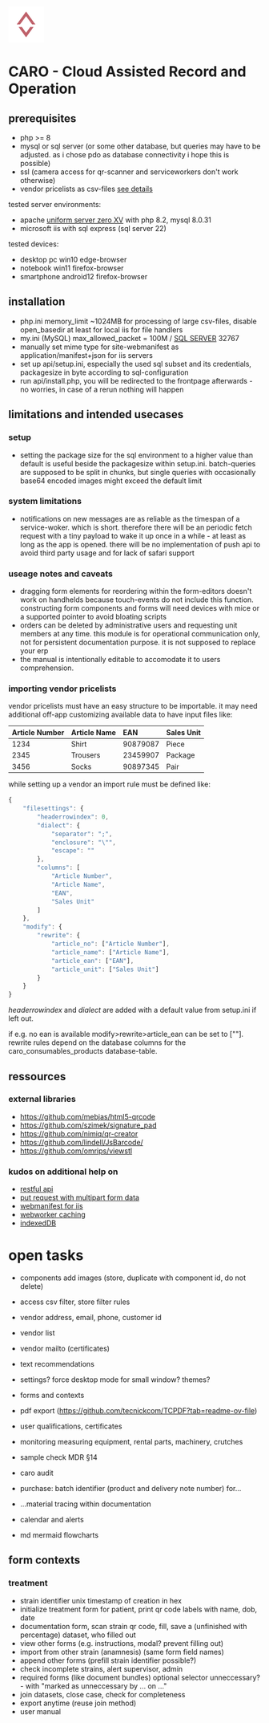 ![CARO logo](media/favicon/windows11/SmallTile.scale-100.png)
# CARO - Cloud Assisted Record and Operation

## prerequisites
* php >= 8
* mysql or sql server (or some other database, but queries may have to be adjusted. as i chose pdo as database connectivity i hope this is possible)
* ssl (camera access for qr-scanner and serviceworkers don't work otherwise)
* vendor pricelists as csv-files [see details](#importing-vendor-pricelists)

tested server environments:
* apache [uniform server zero XV](https://uniformserver.com) with php 8.2, mysql 8.0.31
* microsoft iis with sql express (sql server 22)

tested devices:
* desktop pc win10 edge-browser
* notebook win11 firefox-browser
* smartphone android12 firefox-browser

## installation
* php.ini memory_limit ~1024MB for processing of large csv-files, disable open_basedir at least for local iis for file handlers
* my.ini (MySQL) max_allowed_packet = 100M / [SQL SERVER](https://learn.microsoft.com/en-us/sql/database-engine/configure-windows/configure-the-network-packet-size-server-configuration-option?view=sql-server-ver16) 32767
* manually set mime type for site-webmanifest as application/manifest+json for iis servers
* set up api/setup.ini, especially the used sql subset and its credentials, packagesize in byte according to sql-configuration
* run api/install.php, you will be redirected to the frontpage afterwards - no worries, in case of a rerun nothing will happen

## limitations and intended usecases

### setup
* setting the package size for the sql environment to a higher value than default is useful beside the packagesize within setup.ini. batch-queries are supposed to be split in chunks, but single queries with occasionally base64 encoded images might exceed the default limit

### system limitations
* notifications on new messages are as reliable as the timespan of a service-woker. which is short. therefore there will be an periodic fetch request with a tiny payload to wake it up once in a while - at least as long as the app is opened. there will be no implementation of push api to avoid third party usage and for lack of safari support

### useage notes and caveats
* dragging form elements for reordering within the form-editors doesn't work on handhelds because touch-events do not include this function. constructing form components and forms will need devices with mice or a supported pointer to avoid bloating scripts
* orders can be deleted by administrative users and requesting unit members at any time. this module is for operational communication only, not for persistent documentation purpose. it is not supposed to replace your erp
* the manual is intentionally editable to accomodate it to users comprehension.

### importing vendor pricelists
vendor pricelists must have an easy structure to be importable. it may need additional off-app customizing available data to have input files like:

| Article Number | Article Name | EAN         | Sales Unit |
| :------------- | :----------- | :---------- | :--------- |
| 1234           | Shirt        | 90879087    | Piece      |
| 2345           | Trousers     | 23459907    | Package    |
| 3456           | Socks        | 90897345    | Pair       |

while setting up a vendor an import rule must be defined like:
```js
{
    "filesettings": {
        "headerrowindex": 0,
        "dialect": {
            "separator": ";",
            "enclosure": "\"",
            "escape": ""
        },
        "columns": [
            "Article Number",
            "Article Name",
            "EAN",
            "Sales Unit"
        ]
    },
    "modify": {
        "rewrite": {
            "article_no": ["Article Number"],
            "article_name": ["Article Name"],
            "article_ean": ["EAN"],
            "article_unit": ["Sales Unit"]
        }
    }
}
```
*headerrowindex* and *dialect* are added with a default value from setup.ini if left out.

if e.g. no ean is available modify>rewrite>article_ean can be set to [""]. rewrite rules depend on the database columns for the caro_consumables_products database-table.

## ressources
### external libraries
* https://github.com/mebjas/html5-qrcode
* https://github.com/szimek/signature_pad
* https://github.com/nimiq/qr-creator
* https://github.com/lindell/JsBarcode/
* https://github.com/omrips/viewstl

### kudos on additional help on
* [restful api](https://www.9lessons.info/2012/05/create-restful-services-api-in-php.html)
* [put request with multipart form data](https://stackoverflow.com/a/18678678)
* [webmanifest for iis](https://stackoverflow.com/questions/49566446/how-can-i-have-iis-properly-serve-webmanifest-files-on-my-web-site)
* [webworker caching](https://developer.chrome.com/docs/workbox/caching-strategies-overview)
* [indexedDB](https://github.com/jakearchibald/idb)

# open tasks
* components add images (store, duplicate with component id, do not delete)

* access csv filter, store filter rules
* vendor address, email, phone, customer id
* vendor list
* vendor mailto (certificates)
* text recommendations

* settings? force desktop mode for small window? themes?
* forms and contexts
* pdf export (https://github.com/tecnickcom/TCPDF?tab=readme-ov-file)
* user qualifications, certificates
* monitoring measuring equipment, rental parts, machinery, crutches
* sample check MDR §14
* caro audit
* purchase: batch identifier (product and delivery note number) for...
* ...material tracing within documentation
* calendar and alerts
* md mermaid flowcharts

## form contexts ##
### treatment ###
* strain identifier unix timestamp of creation in hex
* initialize treatment form for patient, print qr code labels with name, dob, date
* documentation form, scan strain qr code, fill, save a (unfinished with percentage) dataset, who filled out
* view other forms (e.g. instructions, modal? prevent filling out)
* import from other strain (anamnesis) (same form field names)
* append other forms (prefill strain identifier possible?)
* check incomplete strains, alert supervisor, admin
* required forms (like document bundles) optional selector unneccessary? - with "marked as unneccessary by ... on ..."
* join datasets, close case, check for completeness
* export anytime (reuse join method)
* user manual
